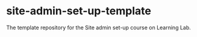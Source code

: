 # site-admin-set-up-template
The template repository for the Site admin set-up course on Learning Lab.
